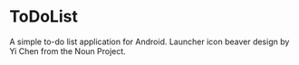 # ToDoList
A simple to-do list application for Android. Launcher icon beaver design by Yi Chen from the Noun Project.
